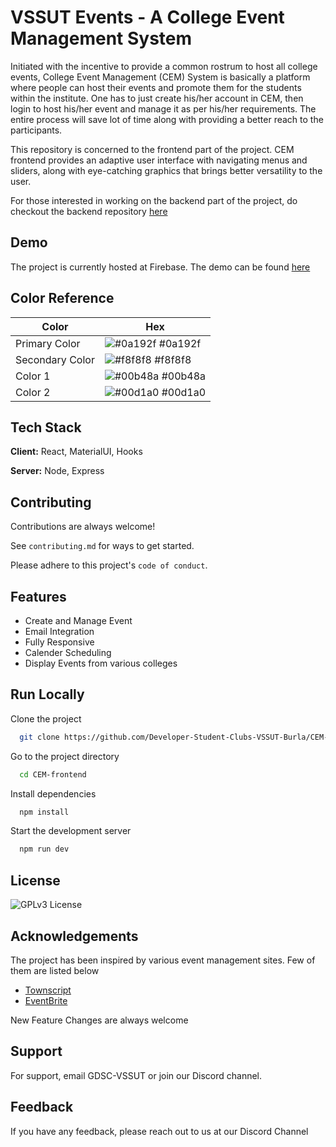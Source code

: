 
# VSSUT Events - A College Event Management System

Initiated with the incentive to provide a common rostrum to host all college events, College Event Management (CEM) System is basically a platform where people can host their events and promote them for the students within the institute. One has to just create his/her account in CEM, then login to host his/her event and manage it as per his/her requirements. The entire process will save lot of time along with providing a better reach to the participants.

This repository is concerned to the frontend part of the project. CEM frontend provides an adaptive user interface with navigating menus and sliders, along with eye-catching graphics that brings better versatility to the user.

For those interested in working on the backend part of the project, do checkout the backend repository [here](https://github.com/Developer-Student-Clubs-VSSUT-Burla/CEM-backend)


## Demo

The project is currently hosted at Firebase. The demo can be found [here](https://vssut-event.web.app)

  ## Color Reference

| Color             | Hex                                                                |
| ----------------- | ------------------------------------------------------------------ |
| Primary Color | ![#0a192f](https://via.placeholder.com/10/0a192f?text=+) #0a192f |
| Secondary Color | ![#f8f8f8](https://via.placeholder.com/10/f8f8f8?text=+) #f8f8f8 |
| Color 1 | ![#00b48a](https://via.placeholder.com/10/00b48a?text=+) #00b48a |
| Color 2 | ![#00d1a0](https://via.placeholder.com/10/00b48a?text=+) #00d1a0 |


## Tech Stack

**Client:** React, MaterialUI, Hooks

**Server:** Node, Express

  
## Contributing

Contributions are always welcome!

See `contributing.md` for ways to get started.

Please adhere to this project's `code of conduct`.

  
## Features

- Create and Manage Event
- Email Integration 
- Fully Responsive
- Calender Scheduling
- Display Events from various colleges
  
## Run Locally

Clone the project

```bash
  git clone https://github.com/Developer-Student-Clubs-VSSUT-Burla/CEM-frontend
```

Go to the project directory

```bash
  cd CEM-frontend
```

Install dependencies

```bash
  npm install
```

Start the development server

```bash
  npm run dev
```

  
## License

![GPLv3 License](https://img.shields.io/badge/License-GPL%20v3-yellow.svg)
  
## Acknowledgements
The project has been inspired by various event management sites. Few of them are listed below
 - [Townscript](https://www.townscript.com/in/online)
 - [EventBrite](https://www.eventbrite.com/)
 
New Feature Changes are always welcome
  
## Support

For support, email GDSC-VSSUT or join our Discord channel.

  
## Feedback

If you have any feedback, please reach out to us at our Discord Channel

  
